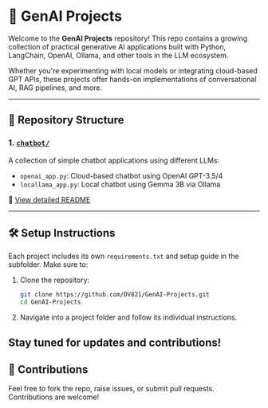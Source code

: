 
# 🧠 GenAI Projects

Welcome to the **GenAI Projects** repository! This repo contains a growing collection of practical generative AI applications built with Python, LangChain, OpenAI, Ollama, and other tools in the LLM ecosystem.

Whether you're experimenting with local models or integrating cloud-based GPT APIs, these projects offer hands-on implementations of conversational AI, RAG pipelines, and more.

---

## 📁 Repository Structure

### 1. [`chatbot/`](https://github.com/DV821/GenAI-Projects/tree/main/chatbot)

A collection of simple chatbot applications using different LLMs:

- `openai_app.py`: Cloud-based chatbot using OpenAI GPT-3.5/4
- `locallama_app.py`: Local chatbot using Gemma 3B via Ollama

📄 [View detailed README](https://github.com/DV821/GenAI-Projects/blob/main/chatbot/README.md)

---

## 🛠 Setup Instructions

Each project includes its own `requirements.txt` and setup guide in the subfolder. Make sure to:

1. Clone the repository:
   ```bash
   git clone https://github.com/DV821/GenAI-Projects.git
   cd GenAI-Projects
   ```

2. Navigate into a project folder and follow its individual instructions.


## Stay tuned for updates and contributions!



## 🙌 Contributions

Feel free to fork the repo, raise issues, or submit pull requests. Contributions are welcome!

